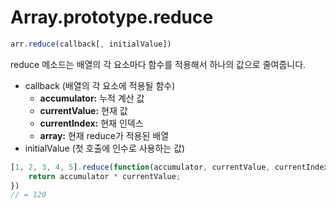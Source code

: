 Array.prototype.reduce
===

```javascript
arr.reduce(callback[, initialValue])
```

reduce 메소드는 배열의 각 요소마다 함수를 적용해서 하나의 값으로 줄여줍니다.

- callback (배열의 각 요소에 적용될 함수)
    - <b>accumulator:</b> 누적 계산 값
    - <b>currentValue:</b> 현재 값
    - <b>currentIndex:</b> 현재 인덱스
    - <b>array:</b> 현재 reduce가 적용된 배열
- initialValue (첫 호출에 인수로 사용하는 값)

```javascript
[1, 2, 3, 4, 5].reduce(function(accumulator, currentValue, currentIndex, array) {
    return accumulator * currentValue;
})
// = 120
```